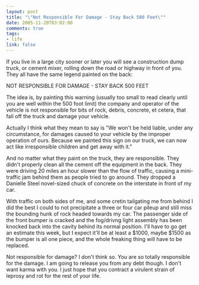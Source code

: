 ```yaml
--- 
layout: post
title: "\"Not Responsible For Damage - Stay Back 500 Feet\""
date: 2005-11-20T03:02:00
comments: true
tags:
- life
link: false
---
```

If you live in a large city sooner or later you will see a construction dump truck, or cement mixer, rolling down the road or highway in front of you. They all have the same legend painted on the back:

NOT RESPONSIBLE FOR DAMAGE - STAY BACK 500 FEET

The idea is, by painting this warning (usually too small to read clearly until you are well within the 500 foot limit) the company and operator of the vehicle is not responsible for bits of rock, debris, concrete, et cetera, that fall off the truck and damage your vehicle.

Actually I think what they mean to say is "We won't be held liable, under any circumstance, for damages caused to your vehicle by the improper operation of ours. Because we painted this sign on our truck, we can now act like irresponsible children and get away with it."

And no matter what they paint on the truck, they are responsible. They didn't properly clean all the cement off the equipment in the back. They were driving 20 miles an hour slower than the flow of traffic, causing a mini-traffic jam behind them as people tried to go around. They dropped a Danielle Steel novel-sized chuck of concrete on the interstate in front of my car.

With traffic on both sides of me, and some cretin tailgating me from behind I did the best I could to not precipitate a three or four car pileup and still miss the bounding hunk of rock headed towards my car. The passenger side of the front bumper is cracked and the fog/drivng light assembly has been knocked back into the cavity behind its normal position. I'll have to go get an estimate this week, but I expect it'll be at least a $1000, maybe $1500 as the bumper is all one piece, and the whole freaking thing will have to be replaced.

Not responsible for damage? I don't think so. You are so totally responsible for the damage. I am going to release you from any debt though. I don't want karma with you. I just hope that you contract a virulent strain of leprosy and rot for the rest of your life.

